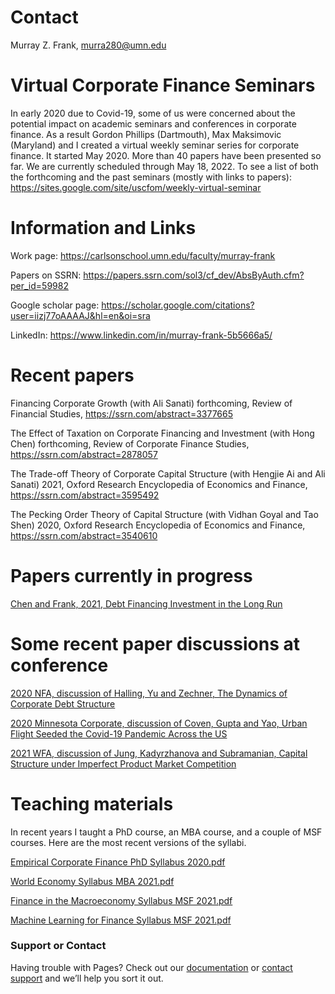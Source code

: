 # Contact
Murray Z. Frank, murra280@umn.edu

# Virtual Corporate Finance Seminars

In early 2020 due to Covid-19, some of us were concerned about the potential impact on academic seminars and conferences in corporate finance. As a result Gordon Phillips (Dartmouth), Max Maksimovic (Maryland) and I created a virtual weekly seminar series for corporate finance. It started May 2020. More than 40 papers have been presented so far. We are currently scheduled through May 18, 2022. To see a list of both the forthcoming and the past seminars (mostly with links to papers): 
https://sites.google.com/site/uscfom/weekly-virtual-seminar

# Information and Links
Work page: https://carlsonschool.umn.edu/faculty/murray-frank

Papers on SSRN: https://papers.ssrn.com/sol3/cf_dev/AbsByAuth.cfm?per_id=59982

Google scholar page: https://scholar.google.com/citations?user=iizj77oAAAAJ&hl=en&oi=sra

LinkedIn: https://www.linkedin.com/in/murray-frank-5b5666a5/

# Recent papers 

Financing Corporate Growth (with Ali Sanati) forthcoming, Review of Financial Studies, https://ssrn.com/abstract=3377665

The Effect of Taxation on Corporate Financing and Investment (with Hong Chen) forthcoming, Review of Corporate Finance Studies, https://ssrn.com/abstract=2878057

The Trade-off Theory of Corporate Capital Structure (with Hengjie Ai and Ali Sanati) 2021, Oxford Research Encyclopedia of Economics and Finance, https://ssrn.com/abstract=3595492

The Pecking Order Theory of Capital Structure (with Vidhan Goyal and Tao Shen) 2020, Oxford Research Encyclopedia of Economics and Finance, https://ssrn.com/abstract=3540610

# Papers currently in progress

[Chen and Frank, 2021, Debt Financing Investment in the Long Run](https://github.com/mzfrank/myweb/files/6823733/ChenFrank2021June02.pdf)

# Some recent paper discussions at conference

[2020 NFA, discussion of Halling, Yu and Zechner, The Dynamics of Corporate Debt Structure](https://github.com/mzfrank/myweb/files/6823969/MFrank_NFA_Discussion_2020Updated.pdf)

[2020 Minnesota Corporate, discussion of Coven, Gupta and Yao, Urban Flight Seeded the Covid-19 Pandemic Across the US](https://github.com/mzfrank/myweb/files/6823952/Comments.on.Urban.Flight.paper.2020.Oct.pdf)

[2021 WFA, discussion of Jung, Kadyrzhanova and Subramanian, Capital Structure under Imperfect Product Market Competition](https://github.com/mzfrank/myweb/files/6823894/Capital.Structure.under.Imperfect.Product.Market.CompetitionUpdated.pdf)

# Teaching materials

In recent years I taught a PhD course, an MBA course, and a couple of MSF courses. Here are the most recent versions of the syllabi.

[Empirical Corporate Finance PhD Syllabus 2020.pdf](https://github.com/mzfrank/myweb/files/6823541/8823_Syllabus2020.pdf)

[World Economy Syllabus MBA 2021.pdf](https://github.com/mzfrank/myweb/files/6823531/World.Economy.Syllabus.2021.pdf)

[Finance in the Macroeconomy Syllabus MSF 2021.pdf](https://github.com/mzfrank/myweb/files/6823561/6621_MSF_2021_Syllabus.pdf)

[Machine Learning for Finance Syllabus MSF 2021.pdf](https://github.com/mzfrank/myweb/files/6823590/ML_for_Finance_syllabus_2021.pdf)

### Support or Contact

Having trouble with Pages? Check out our [documentation](https://docs.github.com/categories/github-pages-basics/) or [contact support](https://support.github.com/contact) and we’ll help you sort it out.

